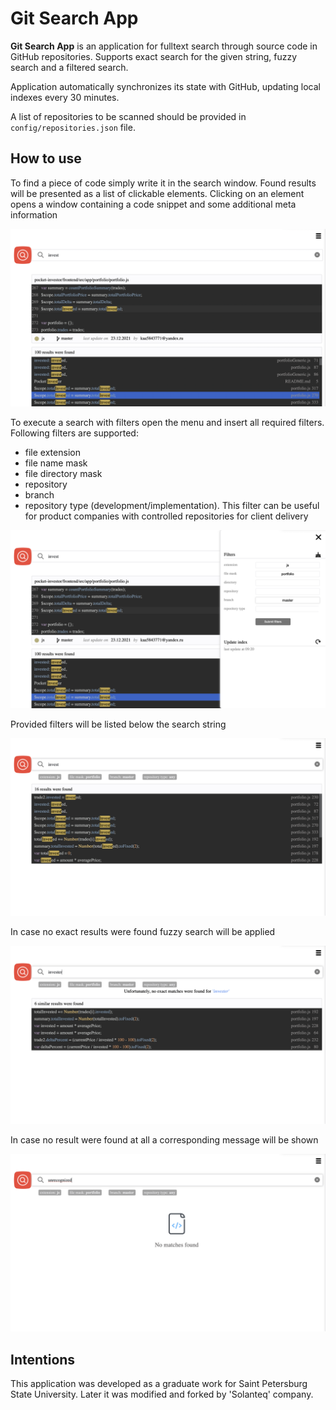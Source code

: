 # Git Search App

**Git Search App** is an application for fulltext search through source code in GitHub repositories.
Supports exact search for the given string, fuzzy search and a filtered search.

Application automatically synchronizes its state with GitHub, updating local indexes every 30 minutes.

A list of repositories to be scanned should be provided in `config/repositories.json` file.

## How to use

To find a piece of code simply write it in the search window. 
Found results will be presented as a list of clickable elements.
Clicking on an element opens a window containing a code snippet 
and some additional meta information

![exact_search.png](docs/exact_search.png)

To execute a search with filters open the menu and insert all required filters.
Following filters are supported:
- file extension
- file name mask
- file directory mask
- repository
- branch
- repository type (development/implementation). This filter can be useful for product companies with controlled repositories for client delivery

![menu.png](docs/menu.png)

Provided filters will be listed below the search string

![filtered_search.png](docs/filtered_search.png)

In case no exact results were found fuzzy search will be applied

![fuzzy_search.png](docs/fuzzy_search.png)

In case no result were found at all a corresponding message will be shown

![no_results.png](docs/no_results.png)

## Intentions

This application was developed as a graduate work for Saint Petersburg State University. 
Later it was modified and forked by 'Solanteq' company.